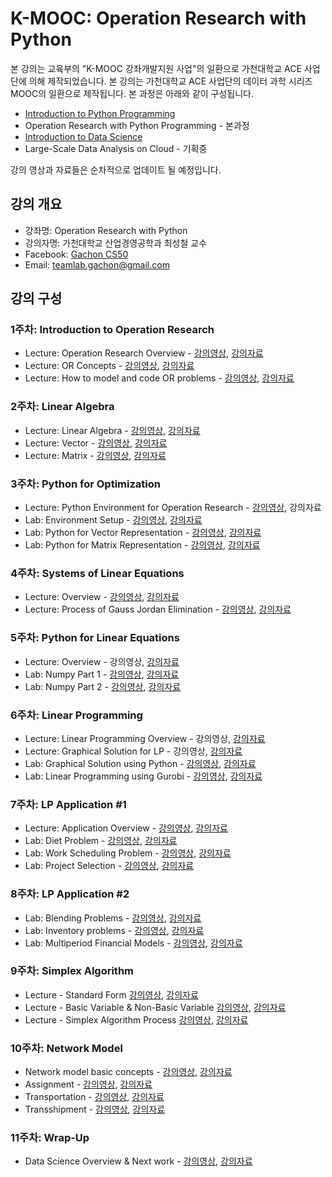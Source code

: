 K-MOOC: Operation Research with Python
======================================

본 강의는 교육부의 "K-MOOC 강좌개발지원 사업"의 일환으로 가천대학교 ACE
사업단에 의해 제작되었습니다. 본 강의는 가천대학교 ACE 사업단의 데이터
과학 시리즈 MOOC의 일환으로 제작됩니다. 본 과정은 아래와 같이
구성됩니다.
- [Introduction to Python Programming](https://github.com/TeamLab/Gachon_CS50_Python_KMOOC)
- Operation Research with Python Programming - 본과정
- [Introduction to Data Science](https://github.com/TeamLab/data_school_at_gachon)
- Large-Scale Data Analysis on Cloud - 기획중

강의 영상과 자료들은 순차적으로 업데이트 될 예정입니다.

## 강의 개요

* 강좌명: Operation Research with Python
* 강의자명: 가천대학교 산업경영공학과 최성철 교수
* Facebook: [Gachon CS50](https://www.facebook.com/GachonCS50)
* Email: teamlab.gachon@gmail.com

## 강의 구성

### 1주차: Introduction to Operation Research

- Lecture: Operation Research Overview -
  [강의영상](https://vimeo.com/200529833/e77d19e230),
  [강의자료](https://doc.co/h3T7mC/D3RiTL)
- Lecture: OR Concepts -
  [강의영상](https://vimeo.com/200532720/aef0e447f5),
  [강의자료](https://doc.co/e2id4b/D3RiTL)
- Lecture: How to model and code OR problems -
  [강의영상](https://vimeo.com/200824850/7fd63a9296),
  [강의자료](https://doc.co/9amvEi/D3RiTL)

### 2주차: Linear Algebra

- Lecture: Linear Algebra -
  [강의영상](https://vimeo.com/201844594/ad4de3c09c),
  [강의자료](https://doc.co/4HegFG/D3RiTL)
- Lecture: Vector - [강의영상](https://vimeo.com/201845189/0e305c314c),
  [강의자료](https://doc.co/4HegFG/D3RiTL)
- Lecture: Matrix - [강의영상](https://vimeo.com/202476406/a68392b43d),
  [강의자료](https://doc.co/tyNqM3/D3RiTL)

### 3주차: Python for Optimization

- Lecture: Python Environment for Operation Research -
  [강의영상](https://vimeo.com/200824978/511ea6f111), 강의자료
- Lab: Environment Setup -
  [강의영상](https://vimeo.com/202051405/91b1763245),
  [강의자료](https://doc.co/CMHm6X/D3RiTL)
- Lab: Python for Vector Representation -
  [강의영상](https://vimeo.com/202051556/47d480d7a8),
  [강의자료](https://doc.co/5LDoYQ/D3RiTL)
- Lab: Python for Matrix Representation -
  [강의영상](https://vimeo.com/202051267/e746ba56a4),
  [강의자료](https://doc.co/sGDpMb/D3RiTL)

### 4주차: Systems of Linear Equations

- Lecture: Overview -
  [강의영상](https://vimeo.com/201843101/ecb673ca19),
  [강의자료](https://doc.co/dzqFM8/D3RiTL)
- Lecture: Process of Gauss Jordan Elimination -
  [강의영상](https://vimeo.com/202475159/d378be798e),
  [강의자료](https://doc.co/Q5Kz9H/D3RiTL)

### 5주차: Python for Linear Equations

- Lecture: Overview - 강의영상, [강의자료](https://doc.co/ePmebL/D3RiTL)
- Lab: Numpy Part 1 -
  [강의영상](https://vimeo.com/202051668/7b689589b3),
  [강의자료](https://doc.co/1rp33T/D3RiTL)
- Lab: Numpy Part 2 -
  [강의영상](https://vimeo.com/202504928/8595bb7eb4),
  [강의자료](https://doc.co/mziVa1/D3RiTL)

### 6주차: Linear Programming

- Lecture: Linear Programming Overview - 강의영상,
  [강의자료](https://doc.co/4n21zH/D3RiTL)
- Lecture: Graphical Solution for LP - 강의영상,
  [강의자료](https://doc.co/UFqcH1/D3RiTL)
- Lab: Graphical Solution using Python -
  [강의영상](https://vimeo.com/202507241/ae725f94b0),
  [강의자료](https://doc.co/7naGkR/D3RiTL)
- Lab: Linear Programming using Gurobi -
  [강의영상](https://vimeo.com/202509934/7b729bfd35),
  [강의자료](https://doc.co/nBwDT1/D3RiTL)

### 7주차: LP Application #1
- Lecture: Application Overview -
  [강의영상](), [강의자료](https://doc.co/3HzbcX/D3RiTL)
- Lab: Diet Problem -
  [강의영상](https://vimeo.com/202598830/0e4599765a), [강의자료](https://doc.co/wTgcst/D3RiTL)
- Lab: Work Scheduling Problem -
  [강의영상](https://vimeo.com/202601643/8c1ebea5ad), [강의자료](https://doc.co/v9RkQx/D3RiTL)
- Lab: Project Selection -
  [강의영상](https://vimeo.com/202616712/790ad30941), [강의자료](https://doc.co/W1x4k3/D3RiTL)

### 8주차: LP Application #2
- Lab: Blending Problems -
  [강의영상](), [강의자료](https://doc.co/VFgdeu/D3RiTL)
- Lab: Inventory problems -
  [강의영상](), [강의자료](https://doc.co/uWE7uy/D3RiTL)
- Lab: Multiperiod Financial Models -
  [강의영상](), [강의자료](https://doc.co/F9JKZr/D3RiTL)

### 9주차: Simplex Algorithm
- Lecture - Standard Form
  [강의영상](), [강의자료](https://doc.co/k7hWgr/D3RiTL)
- Lecture - Basic Variable & Non-Basic Variable
  [강의영상](), [강의자료](https://doc.co/w8RUWg/D3RiTL)
- Lecture - Simplex Algorithm Process
  [강의영상](), [강의자료](https://doc.co/VBMo8j/D3RiTL)

### 10주차: Network Model
- Network model basic concepts - [강의영상](), [강의자료]()
- Assignment - [강의영상](), [강의자료]()
- Transportation - [강의영상](), [강의자료]()
- Transshipment - [강의영상](), [강의자료]()

### 11주차: Wrap-Up
- Data Science Overview & Next work - [강의영상](), [강의자료]()